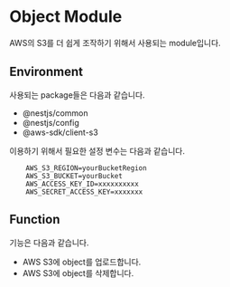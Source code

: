 # Object Module

AWS의 S3를 더 쉽게 조작하기 위해서 사용되는 module입니다.

## Environment

사용되는 package들은 다음과 같습니다.

- @nestjs/common
- @nestjs/config
- @aws-sdk/client-s3

이용하기 위해서 필요한 설정 변수는 다음과 같습니다.

``` env
    AWS_S3_REGION=yourBucketRegion
    AWS_S3_BUCKET=yourBucket
    AWS_ACCESS_KEY_ID=xxxxxxxxxx
    AWS_SECRET_ACCESS_KEY=xxxxxxx
```

## Function

기능은 다음과 같습니다.

- AWS S3에 object를 업로드합니다.
- AWS S3에 object를 삭제합니다.
